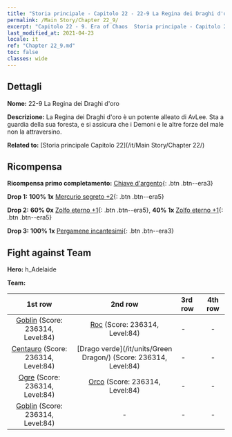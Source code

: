 ```yaml
---
title: "Storia principale - Capitolo 22 - 22-9 La Regina dei Draghi d'oro"
permalink: /Main Story/Chapter 22_9/
excerpt: "Capitolo 22 - 9. Era of Chaos  Storia principale - Capitolo 22_9. 22-9 La Regina dei Draghi d'oro"
last_modified_at: 2021-04-23
locale: it
ref: "Chapter 22_9.md"
toc: false
classes: wide
---
```


## Dettagli

 **Nome:** 22-9 La Regina dei Draghi d'oro

 **Descrizione:** La Regina dei Draghi d'oro è un potente alleato di AvLee. Sta a guardia della sua foresta, e si assicura che i Demoni e le altre forze del male non la attraversino.

 **Related to:** [Storia principale Capitolo 22](/it/Main Story/Chapter 22/)

## Ricompensa

 **Ricompensa primo completamento:** [Chiave d'argento](/ItemsIT/con_693/){: .btn .btn--era3}

 **Drop 1:** **100% 1x** [Mercurio segreto +2](/ItemsIT/mat_77/){: .btn .btn--era5}

 **Drop 2:** **60% 0x** [Zolfo eterno +1](/ItemsIT/mat_71/){: .btn .btn--era5}, **40% 1x** [Zolfo eterno +1](/ItemsIT/mat_71/){: .btn .btn--era5}

 **Drop 3:** **100% 1x** [Pergamene incantesimi](/ItemsIT/con_694/){: .btn .btn--era3}


## Fight against Team
 **Hero:** h_Adelaide

 **Team:**


  | 1st row | 2nd row | 3rd row | 4th row |
  |:----:|:----:|:----|:----:|
  | [Goblin](/it/units/Goblin/) (Score: 236314, Level:84)  | [Roc](/it/units/Roc/) (Score: 236314, Level:84)  | - | - |
  | [Centauro](/it/units/Centaur/) (Score: 236314, Level:84)  | [Drago verde](/it/units/Green Dragon/) (Score: 236314, Level:84)  | - | - |
  | [Ogre](/it/units/Ogre/) (Score: 236314, Level:84)  | [Orco](/it/units/Orc/) (Score: 236314, Level:84)  | - | - |
  | [Goblin](/it/units/Goblin/) (Score: 236314, Level:84)  | - | - | - |



